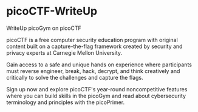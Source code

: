 # picoCTF-WriteUp
WriteUp picoGym on picoCTF

picoCTF is a free computer security education program with original content built on a capture-the-flag framework created by security and privacy experts at Carnegie Mellon University.

Gain access to a safe and unique hands on experience where participants must reverse engineer, break, hack, decrypt, and think creatively and critically to solve the challenges and capture the flags.

Sign up now and explore picoCTF's year-round noncompetitive features where you can build skills in the picoGym and read about cybersecurity terminology and principles with the picoPrimer.
